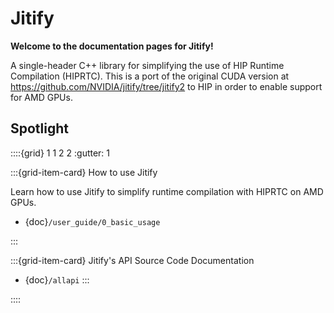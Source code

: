 <!---
# Copyright (C) 2024 Advanced Micro Devices, Inc. All rights reserved.
# Permission is hereby granted, free of charge, to any person obtaining a copy
# of this software and associated documentation files (the "Software"), to deal
# in the Software without restriction, including without limitation the rights
# to use, copy, modify, merge, publish, distribute, sublicense, and/or sell
# copies of the Software, and to permit persons to whom the Software is
# furnished to do so, subject to the following conditions:
# The above copyright notice and this permission notice shall be included in all
# copies or substantial portions of the Software.
# THE SOFTWARE IS PROVIDED "AS IS", WITHOUT WARRANTY OF ANY KIND, EXPRESS OR
# IMPLIED, INCLUDING BUT NOT LIMITED TO THE WARRANTIES OF MERCHANTABILITY,
# FITNESS FOR A PARTICULAR PURPOSE AND NONINFRINGEMENT. IN NO EVENT SHALL THE
# AUTHORS OR COPYRIGHT HOLDERS BE LIABLE FOR ANY CLAIM, DAMAGES OR OTHER
# LIABILITY, WHETHER IN AN ACTION OF CONTRACT, TORT OR OTHERWISE, ARISING FROM,
# OUT OF OR IN CONNECTION WITH THE SOFTWARE OR THE USE OR OTHER DEALINGS IN THE
# SOFTWARE.
-->
# Jitify

**Welcome to the documentation pages for Jitify!**

A single-header C++ library for simplifying the use of HIP Runtime Compilation (HIPRTC). This is a port of the original CUDA version at https://github.com/NVIDIA/jitify/tree/jitify2 to HIP in order to enable support for AMD GPUs.

## Spotlight

::::{grid} 1 1 2 2
:gutter: 1

:::{grid-item-card} How to use Jitify

Learn how to use Jitify to simplify runtime compilation
with HIPRTC on AMD GPUs.

- {doc}`/user_guide/0_basic_usage`

:::

:::{grid-item-card} Jitify's API
Source Code Documentation
- {doc}`/allapi`
:::

::::
